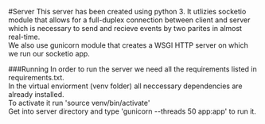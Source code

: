 #Server
This server has been created using python 3. It utlizies socketio module that allows for a full-duplex connection between client and server<br>
which is necessary to send and recieve events by two parites in almost real-time.<br>
We also use gunicorn module that creates a WSGI HTTP server on which we run our socketio app.

###Running
In order to run the server we need all the requirements listed in requirements.txt.<br>
In the virtual enviorment (venv folder) all neccessary dependencies are already installed.<br>
To activate it run 'source venv/bin/activate'<br>
Get into server directory and type 'gunicorn --threads 50 app:app' to run it.
